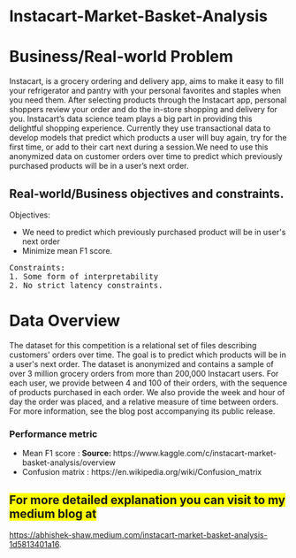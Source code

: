 # Instacart-Market-Basket-Analysis
<h1>Business/Real-world Problem</h1>
Instacart, is a grocery ordering and delivery app, aims to make it easy to fill your refrigerator and pantry with your personal favorites and staples when you need them. After selecting products through the Instacart app, personal shoppers review your order and do the in-store shopping and delivery for you.  Instacart’s data science team plays a big part in providing this delightful shopping experience. Currently they use transactional data to develop models that predict which products a user will buy again, try for the first time, or add to their cart next during a session.We need to use this anonymized data on customer orders over time to predict which previously purchased products will be in a user’s next order.

<h2> Real-world/Business objectives and constraints.</h2>
Objectives:
<ul>
 <li>We need to predict which previously purchased product will be in user's next order</li>
<li> Minimize mean F1 score.</li></ul>
<pre>Constraints:
1. Some form of interpretability
2. No strict latency constraints.</pre>
<h1>Data Overview</h1>
The dataset for this competition is a relational set of files describing customers' orders over time. The goal is to predict which products will be in a user's next order. The dataset is anonymized and contains a sample of over 3 million grocery orders from more than 200,000 Instacart users. For each user, we provide between 4 and 100 of their orders, with the sequence of products purchased in each order. We also provide the week and hour of day the order was placed, and a relative measure of time between orders. For more information, see the blog post accompanying its public release.
<h3>Performance metric</h3>
<ul>
<li> Mean F1 score : <b>Source: </b>https://www.kaggle.com/c/instacart-market-basket-analysis/overview</li>
<li> Confusion matrix : https://en.wikipedia.org/wiki/Confusion_matrix</li>  </ul>
  
## <span style="background-color: #FFFF00"> For more detailed explanation you can visit to my medium blog at </span>
https://abhishek-shaw.medium.com/instacart-market-basket-analysis-1d5813401a16.
